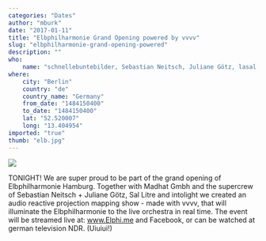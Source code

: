 ```yaml
---
categories: "Dates"
author: "mburk"
date: "2017-01-11"
title: "Elbphilharmonie Grand Opening powered by vvvv"
slug: "elbphilharmonie-grand-opening-powered"
description: ""
who: 
    name: "schnellebuntebilder, Sebastian Neitsch, Juliane Götz, lasal, intolight"
where: 
    city: "Berlin"
    country: "de"
    country_name: "Germany"
    from_date: "1484150400"
    to_date: "1484150400"
    lat: "52.520007"
    long: "13.404954"
imported: "true"
thumb: "elb.jpg"
---
```



![](elb.jpg) 

TONIGHT!
We are super proud to be part of the grand opening of Elbphilharmonie Hamburg.
Together with Madhat Gmbh and the supercrew of Sebastian Neitsch + Juliane Götz, Sal Litre and intolight we created an audio reactive projection mapping show - made with vvvv, that will illuminate the Elbphilharmonie to the live orchestra in real time.
The event will be streamed live at: www.Elphi.me and Facebook, or can be watched at german television NDR.
(Uiuiui!)